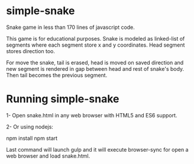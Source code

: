 # simple-snake

Snake game in less than 170 lines of javascript code.

This game is for educational purposes. Snake is modeled as linked-list of segments where each segment store x and y coordinates. Head segment stores direction too.

For move the snake, tail is erased, head is moved on saved direction and new segment is rendered in gap between head and rest of snake's body. Then tail becomes the previous segment.

# Running simple-snake

1- Open snake.html in any web browser with HTML5 and ES6 support.

2- Or using nodejs:

npm install
npm start

Last command will launch gulp and it will execute browser-sync for open a web browser and load snake.html.
